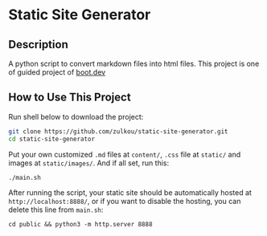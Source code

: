 # Static Site Generator
## Description
A python script to convert markdown files into html files. This project is one of guided project of [boot.dev](https://boot.dev)

## How to Use This Project
Run shell below to download the project:
```bash
git clone https://github.com/zulkou/static-site-generator.git
cd static-site-generator
```
Put your own customized `.md` files at `content/`, `.css` file at `static/` and images at `static/images/`. And if all set, run this:
```bash
./main.sh
```
After running the script, your static site should be automatically hosted at `http://localhost:8888/`, or if you want to disable the hosting, you can delete this line from `main.sh`:
```shell
cd public && python3 -m http.server 8888
```
